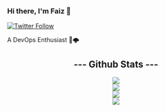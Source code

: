 ### Hi there, I'm Faiz 👋

[![Twitter Follow](https://img.shields.io/twitter/follow/mdfaizsiddiqui?color=1DA1F2&logo=twitter&style=for-the-badge)](https://twitter.com/intent/follow?original_referer=https%3A%2F%2Fgithub.com%faizsiddiqui&screen_name=faizsiddiqui)

A DevOps Enthusiast 🔭🌩️

<h2 align="center">--- Github Stats ---</h2>

<p align="center">
   
  <a href="https://github.com/faizsiddiqui">
    <img align="center" src="https://github-readme-stats.vercel.app/api/top-langs/?username=faizsiddiqui&theme=gruvbox" />
  </a>
  
  </br>
  
  <a href="https://github.com/faizsiddiqui">
    <img src="https://github-readme-stats.vercel.app/api?username=faizsiddiqui&count_private=true&show_icons=true&theme=gruvbox" />
  </a>
  
  </br>
  
  <a href="https://github.com/faizsiddiqui">
    <img align="center" src="https://github-readme-streak-stats.herokuapp.com/?user=faizsiddiqui&theme=gruvbox">
  </a>
  
  </br>
  
  <a href="https://github.com/faizsiddiqui">
    <img align="center" src="https://github-profile-trophy.vercel.app/?username=faizsiddiqui&theme=gruvbox">
  </a>

</p>
